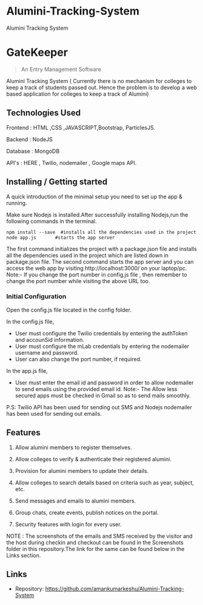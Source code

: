 # Alumini-Tracking-System
Alumini Tracking System


# GateKeeper
> An Entry Management Software

Alumini Tracking System ( Currently there is no mechanism for colleges to keep a track of students passed out.
Hence the problem is to develop a web based application for colleges to keep a track of Alumini)
## Technologies Used

Frontend : HTML ,CSS ,JAVASCRIPT,Bootstrap, ParticlesJS.

Backend  : NodeJS

Database : MongoDB

API's    :  HERE , Twilio, nodemailer , Google maps API.



## Installing / Getting started

A quick introduction of the minimal setup you need to set up the app &
running.

Make sure Nodejs is installed.After successfully installing Nodejs,run the following commands in the terminal.

```shell
npm install --save  #installs all the dependencies used in the project
node app.js       #starts the app server
```

The first command initializes the project with a package.json file and installs all the dependencies used in the project which are listed down in package.json file.
The second command starts the app server and you can access the web app by visiting http://localhost:3000/ on your laptop/pc.
Note:- If you change the port number in config.js file , then remember to change the port number while visiting the above URL too.

### Initial Configuration

Open the config.js file located in the config folder.

In the config.js file,
* User must configure the Twilio credentials by entering the authToken and accounSid information.
* User must configure the mLab credentials by entering the nodemailer username and password.
* User can also change the port number, if required.

In the app.js file,
* User must enter the email id and password in order to allow nodemailer to send emails using the provided email id.
Note:- The Allow less secured apps must be checked in Gmail so as to send mails smoothly.

P.S: Twilio API has been used for sending out SMS and Nodejs nodemailer has been used for sending out emails.

## Features

1.	Allow alumini members to register themselves.

2.	Allow colleges to verify & authenticate their registered alumini.

3.	Provision for alumini members to update their details.

4.	Allow colleges to search details based on criteria such as year, subject, etc.

5.	Send messages and emails to alumini members.

6.	Group chats, create events, publish notices on the portal.

7.	Security features with login for every user.

NOTE : The screenshots of the emails and SMS received by the visitor and the host during checkin        and checkout can be found in the Screenshots folder in this repository.The link for the          same can be found below in the Links section. 


## Links

- Repository:  https://github.com/amankumarkeshu/Alumini-Tracking-System
